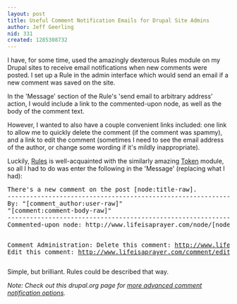 ```yaml
---
layout: post
title: Useful Comment Notification Emails for Drupal Site Admins
author: Jeff Geerling
nid: 331
created: 1285308732
---
```

<p>I have, for some time, used the amazingly dexterous Rules module on my Drupal sites to receive email notifications when new comments were posted. I set up a Rule in the admin interface which would send an email if a new comment was saved on the site.</p>
<p>In the &#39;Message&#39; section of the Rule&#39;s &#39;send email to arbitrary address&#39; action, I would include a link to the commented-upon node, as well as the body of the comment text.</p>
<p>However, I wanted to also have a couple convenient links included: one link to allow me to quickly delete the comment (if the comment was spammy), and a link to edit the comment (sometimes I need to see the email address of the author, or change some wording if it&#39;s mildly inappropriate).</p>
<p>Luckily, <a href="http://drupal.org/project/rules">Rules</a> is well-acquainted with the similarly amazing <a href="http://drupal.org/project/token">Token</a> module, so all I had to do was enter the following in the &#39;Message&#39; (replacing what I had):</p>
<pre>There&#39;s a new comment on the post [node:title-raw].
--------------------------------------------------------------------------------
By: &quot;[comment_author:user-raw]&quot;
&quot;[comment:comment-body-raw]&quot;
--------------------------------------------------------------------------------
Commented-upon node: http://www.lifeisaprayer.com/node/[node:nid]

Comment Administration:
Delete this comment: http://www.lifeisaprayer.com/comment/delete/[comment:comment-cid]
Edit this comment: http://www.lifeisaprayer.com/comment/edit/[comment:comment-cid]</pre>
<p>Simple, but brilliant. Rules could be described that way.</p>
<p><em>Note: Check out this drupal.org page for <a href="http://groups.drupal.org/node/15928">more advanced comment notification options</a>.</em></p>
